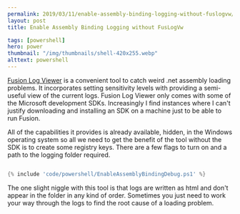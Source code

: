 ```yaml
---
permalink: 2019/03/11/enable-assembly-binding-logging-without-fuslogvw/
layout: post
title: Enable Assembly Binding Logging without FusLogVw

tags: [powershell]
hero: power
thumbnail: "/img/thumbnails/shell-420x255.webp"
alttext: powershell
---
```


<a href="https://docs.microsoft.com/en-us/dotnet/framework/tools/fuslogvw-exe-assembly-binding-log-viewer">Fusion Log Viewer</a> is a
convenient tool to catch weird .net assembly loading problems. It incorporates setting sensitivity levels with providing a semi-useful
view of the current logs. Fusion Log Viewer only comes with some of the Microsoft development SDKs. Increasingly I find instances where
I can't justify downloading and installing an SDK on a machine just to be able to run Fusion.

All of the capabilities it provides is already available, hidden, in the Windows operating system so all we need to get the benefit
of the tool without the SDK is to create some registry keys. There are a few flags to turn on and a path to the logging folder required.

```powershell

{% include 'code/powershell/EnableAssemblyBindingDebug.ps1' %}

```

The one slight niggle with this tool is that logs are written as html and don't appear in the folder in any kind of order. Sometimes
you just need to work your way through the logs to find the root cause of a loading problem.
